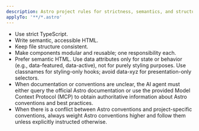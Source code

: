 ```yaml
---
description: Astro project rules for strictness, semantics, and structure.
applyTo: '**/*.astro'
---
```


- Use strict TypeScript.
- Write semantic, accessible HTML.
- Keep file structure consistent.
- Make components modular and reusable; one responsibility each.
- Prefer semantic HTML. Use data attributes only for state or behavior (e.g., data-featured, data-active), not for purely styling purposes. Use classnames for styling-only hooks; avoid data-xyz for presentation-only selectors.
- When documentation or conventions are unclear, the AI agent must either query the official Astro documentation or use the provided Model Context Protocol (MCP) to obtain authoritative information about Astro conventions and best practices.
- When there is a conflict between Astro conventions and project-specific conventions, always weight Astro conventions higher and follow them unless explicitly instructed otherwise.